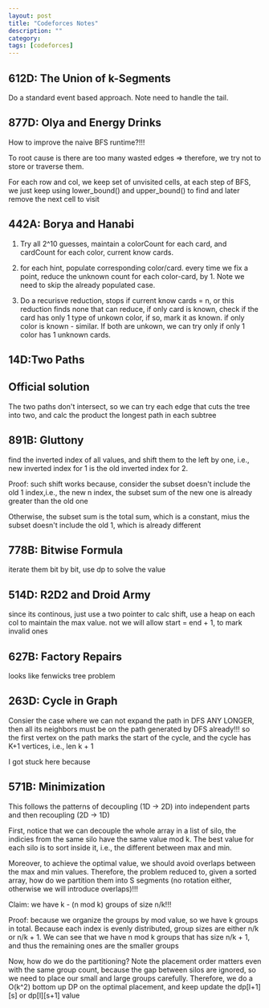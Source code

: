 ```yaml
---
layout: post
title: "Codeforces Notes" 
description: ""
category: 
tags: [codeforces]
---
```


612D: The Union of k-Segments
-------
Do a standard event based approach. Note need to handle the tail.

877D: Olya and Energy Drinks
-------
How to improve the naive BFS runtime?!!!

To root cause is there are too many wasted edges => therefore, we try not to store or traverse them.

For each row and col, we keep set of unvisited cells, at each step of BFS, we just keep using lower_bound() and upper_bound() to find and later remove the next cell to visit 

442A: Borya and Hanabi
---------
1. Try all 2^10 guesses, maintain a colorCount for each card, and cardCount for each color, current know cards.

2. for each hint, populate corresponding color/card. every time we fix a point, reduce the unknown count for each color-card, by 1. Note we need to skip the already populated case.

3. Do a recurisve reduction, stops if current know cards = n, or this reduction finds none that can reduce, if only card is known, check if the card has only 1 type of unkown color, if so, mark it as known. if only color is known - similar. If both are unkown, we can try only if only 1 color has 1 unknown cards.

14D:Two Paths
---------

Official solution
------------
The two paths don't intersect, so we can try each edge that cuts the tree into two, and calc the product the longest path in each subtree


891B: Gluttony
---------
find the inverted index of all values, and shift them to the left by one, i.e., new inverted index for 1 is the old inverted index for 2.

Proof: such shift works because, consider the subset doesn't include the old 1 index,i.e., the new n index, the subset sum of the new one is already greater than the old one

Otherwise, the subset sum is the total sum, which is a constant, mius the subset doesn't include the old 1, which is already different


778B: Bitwise Formula
----------
iterate them bit by bit, use dp to solve the value

514D: R2D2 and Droid Army
----------
since its continous, just use a two pointer to calc shift, use a heap on each col to maintain the max value. not we will allow start = end + 1, to mark invalid ones 

627B: Factory Repairs
---------
looks like fenwicks tree problem

263D: Cycle in Graph
---------
Consier the case where we can not expand the path in DFS ANY LONGER, then all its neighbors must be on the path generated by DFS already!!! so the first vertex on the path marks the start of the cycle, and the cycle has K+1 vertices, i.e., len k + 1

I got stuck here because

571B: Minimization
----------
This follows the patterns of decoupling (1D -> 2D) into independent parts and then recoupling (2D -> 1D)

First, notice that we can decouple the whole array in a list of silo, the indicies from the same silo have the same value mod k. The best value for each silo is to sort inside it, i.e., the different between max and min.  

Moreover, to achieve the optimal value, we should avoid overlaps between the max and min values. Therefore, the problem reduced to, given a sorted array, how do we partition them into S segments (no rotation either, otherwise we will introduce overlaps)!!!

Claim: we have k - (n mod k) groups of size n/k!!!

Proof: because we organize the groups by mod value, so we have k groups in total. Because each index is evenly distributed, group sizes are either n/k or n/k + 1. We can see that we have n mod k groups that has size n/k + 1, and thus the remaining ones are the smaller groups

Now, how do we do the partitioning? Note the placement order matters even with the same group count, because the gap between silos are ignored, so we need to place our small and large groups carefully. Therefore, we do a O(k^2) bottom up DP on the optimal placement, and keep update the dp[l+1][s] or dp[l][s+1] value 
